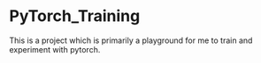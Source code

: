 # PyTorch_Training
This is a project which is primarily a playground for me to train and experiment with pytorch. 
